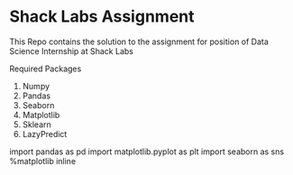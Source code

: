 # Shack Labs Assignment
This Repo contains the solution to the assignment for position of Data Science Internship at Shack Labs

Required Packages
1. Numpy
2. Pandas
3. Seaborn
4. Matplotlib
5. Sklearn
6. LazyPredict

import pandas as pd
import matplotlib.pyplot as plt
import seaborn as sns
%matplotlib inline
